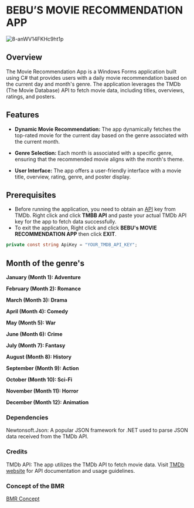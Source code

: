 # BEBU’S MOVIE RECOMMENDATION APP
![8-anWV14FKHc9ht1p](https://github.com/JshMaxer/BMR/assets/78284063/b4a068a0-dd49-4a12-a717-903ecdc88b23)

## Overview

The Movie Recommendation App is a Windows Forms application built using C# that provides users with a daily movie recommendation based on the current day and month's genre. The application leverages the TMDb (The Movie Database) API to fetch movie data, including titles, overviews, ratings, and posters.

## Features

- **Dynamic Movie Recommendation:** The app dynamically fetches the top-rated movie for the current day based on the genre associated with the current month.

- **Genre Selection:** Each month is associated with a specific genre, ensuring that the recommended movie aligns with the month's theme.

- **User Interface:** The app offers a user-friendly interface with a movie title, overview, rating, genre, and poster display.

## Prerequisites

- Before running the application, you need to obtain an [API](https://www.themoviedb.org/settings/api) key from TMDb. Right click and click **TMBB API** and paste your actual TMDb API key for the app to fetch data successfully.
- To exit the application, Right click and click **BEBU's MOVIE RECOMMENDATION APP** then click **EXIT**.


```csharp
private const string ApiKey = "YOUR_TMDB_API_KEY";
```

## Month of the genre's

**January (Month 1): Adventure**

**February (Month 2): Romance**

**March (Month 3): Drama**

**April (Month 4): Comedy**

**May (Month 5): War**

**June (Month 6): Crime**

**July (Month 7): Fantasy**

**August (Month 8): History**

**September (Month 9): Action**

**October (Month 10): Sci-Fi**

**November (Month 11): Horror**

**December (Month 12): Animation**

### Dependencies
Newtonsoft.Json: A popular JSON framework for .NET used to parse JSON data received from the TMDb API.

### Credits
TMDb API: The app utilizes the TMDb API to fetch movie data. Visit [TMDb website](https://www.themoviedb.org/documentation/api) for API documentation and usage guidelines.

### Concept of the BMR
[BMR Concept](https://github.com/JshMaxer/BMR/files/12903063/BMR.Concept.pdf)

